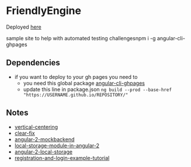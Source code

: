 # FriendlyEngine

Deployed [here](https://orieken.github.io/friendly-engine/)

sample site to help with automated testing challengesnpm i -g angular-cli-ghpages


## Dependencies

* if you want to deploy to your gh pages you need to 
  * you need this global package [angular-cli-ghpages](https://www.npmjs.com/package/angular-cli-ghpages)
  * update this line in package.json `ng build --prod --base-href "https://USERNAME.github.io/REPOSITORY/"`

## Notes

* [vertical-centering](https://philipwalton.github.io/solved-by-flexbox/demos/vertical-centering/)
* [clear-fix](http://learnlayout.com/clearfix.html)
* [angular-2-mockbackend](https://www.sitepoint.com/angular-2-mockbackend/)
* [local-storage-module-in-angular-2](http://stackoverflow.com/questions/35320302/how-to-use-angular2-local-storage-module-in-angular-2-app)
* [angular-2-local-storage](https://www.npmjs.com/package/angular-2-local-storage)
* [registration-and-login-example-tutorial](http://jasonwatmore.com/post/2016/09/29/angular-2-user-registration-and-login-example-tutorial)

